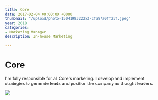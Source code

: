 ```yaml
---
title: Core
date: 2017-02-04 00:00:00 +0000
thumbnail: "/upload/photo-1504198322253-cfa87a0ff25f.jpeg"
year: 2018
categories:
- Marketing Manager
description: In-house Marketing

---
```

# Core

I'm fully responsible for all Core's marketing. I develop and implement strategies to generate leads and position the company as thought leaders. 

![](/upload/photo-1504198322253-cfa87a0ff25f.jpeg)